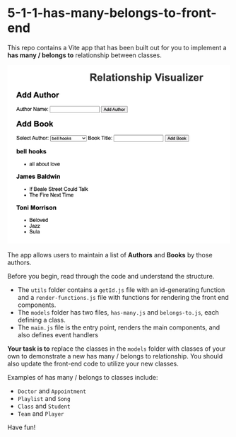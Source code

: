 # 5-1-1-has-many-belongs-to-front-end

This repo contains a Vite app that has been built out for you to implement a **has many / belongs to** relationship between classes. 

![](./img/app.png)

The app allows users to maintain a list of **Authors** and **Books** by those authors.


Before you begin, read through the code and understand the structure. 
* The `utils` folder contains a `getId.js` file with an id-generating function and a `render-functions.js` file with functions for rendering the front end components.
* The `models` folder has two files, `has-many.js` and `belongs-to.js`, each defining a class.
* The `main.js` file is the entry point, renders the main components, and also defines event handlers

**Your task is to** replace the classes in the `models` folder with classes of your own to demonstrate a new has many / belongs to relationship. You should also update the front-end code to utilize your new classes. 

Examples of has many / belongs to classes include:
- `Doctor` and `Appointment`
- `Playlist` and `Song`
- `Class` and `Student`
- `Team` and `Player`

Have fun!
